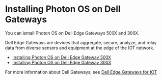 # Installing Photon OS on Dell Gateways

You can isntall Photon OS on Dell Edge Gateways 500X and 300X. 

Dell Edge Gateways are devices that aggregate, secure, analyze, and relay data from diverse sensors and equipment at the edge of the IOT network.


- [Installing Photon OS on Dell Edge Gateway 500X](Installing-Photon-OS-on-Dell-500X.md)
- [Installing Photon OS on Dell Edge Gateway 300X](Installing-Photon-OS-on-Dell-300X.md)

For more information about Dell Gateways, see [Dell Edge Gateways for IOT](https://www.dell.com/en-us/work/shop/gateways-embedded-computing/sf/edge-gateway)
